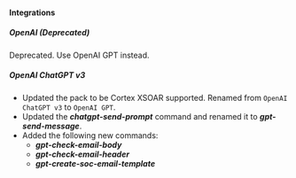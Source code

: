 
#### Integrations

##### OpenAI (Deprecated)

Deprecated. Use OpenAI GPT instead.

##### OpenAI ChatGPT v3
- Updated the pack to be Cortex XSOAR supported. Renamed from `OpenAI ChatGPT v3` to `OpenAI GPT`.
- Updated the ***chatgpt-send-prompt*** command and renamed it to ***gpt-send-message***.
- Added the following new commands:
  - ***gpt-check-email-body***
  - ***gpt-check-email-header***
  - ***gpt-create-soc-email-template***
